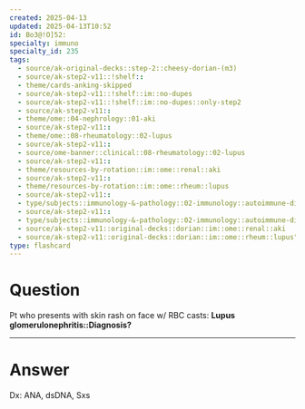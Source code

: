 ```yaml
---
created: 2025-04-13
updated: 2025-04-13T10:52
id: Bo3@!O]52:
specialty: immuno
specialty_id: 235
tags:
  - source/ak-original-decks::step-2::cheesy-dorian-(m3)
  - source/ak-step2-v11::!shelf::
  - theme/cards-anking-skipped
  - source/ak-step2-v11::!shelf::im::no-dupes
  - source/ak-step2-v11::!shelf::im::no-dupes::only-step2
  - source/ak-step2-v11::
  - theme/ome::04-nephrology::01-aki
  - source/ak-step2-v11::
  - theme/ome::08-rheumatology::02-lupus
  - source/ak-step2-v11::
  - source/ome-banner::clinical::08-rheumatology::02-lupus
  - source/ak-step2-v11::
  - theme/resources-by-rotation::im::ome::renal::aki
  - source/ak-step2-v11::
  - theme/resources-by-rotation::im::ome::rheum::lupus
  - source/ak-step2-v11::
  - type/subjects::immunology-&-pathology::02-immunology::autoimmune-disorders::systemic-lupus-erythematosus
  - source/ak-step2-v11::
  - type/subjects::immunology-&-pathology::02-immunology::autoimmune-disorders::systemic-lupus-erythematosus::pathophysiology
  - source/ak-step2-v11::original-decks::dorian::im::ome::renal::aki
  - source/ak-step2-v11::original-decks::dorian::im::ome::rheum::lupus"
type: flashcard
---
```


# Question
Pt who presents with skin rash on face w/ RBC casts:   **Lupus glomerulonephritis::Diagnosis?**

---

# Answer
Dx: ANA, dsDNA, Sxs
